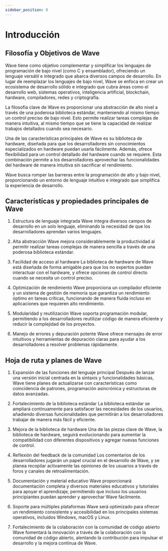 ```yaml
---
sidebar_position: 0
---
```


# Introducción
## Filosofía y Objetivos de Wave
Wave tiene como objetivo complementar y simplificar los lenguajes de programación de bajo nivel (como C y ensamblador), ofreciendo un lenguaje versátil e integrado que abarca diversos campos de desarrollo. 
En lugar de reemplazar los lenguajes de bajo nivel, Wave se enfoca en crear un ecosistema de desarrollo sólido e integrado que cubra áreas como el desarrollo web, sistemas operativos, inteligencia artificial, blockchain, hardware, compiladores, redes y criptografía.

La filosofía clave de Wave es proporcionar una abstracción de alto nivel a través de una poderosa biblioteca estándar, manteniendo al mismo tiempo un control preciso de bajo nivel. 
Esto permite realizar tareas complejas de manera intuitiva, al mismo tiempo que se tiene la capacidad de realizar trabajos detallados cuando sea necesario.

Una de las características principales de Wave es su biblioteca de hardware, diseñada para que los desarrolladores sin conocimientos especializados en hardware puedan usarla fácilmente. 
Además, ofrece flexibilidad para un control detallado del hardware cuando se requiere. 
Esta combinación permite a los desarrolladores aprovechar las funcionalidades del hardware de manera intuitiva sin sacrificar el rendimiento.

Wave busca romper las barreras entre la programación de alto y bajo nivel, proporcionando un entorno de lenguaje intuitivo e integrado que simplifica la experiencia de desarrollo.

## Características y propiedades principales de Wave
1. Estructura de lenguaje integrada
Wave integra diversos campos de desarrollo en un solo lenguaje, eliminando la necesidad de que los desarrolladores aprendan varios lenguajes.

2. Alta abstracción
Wave mejora considerablemente la productividad al permitir realizar tareas complejas de manera sencilla a través de una poderosa biblioteca estándar.

3. Facilidad de acceso al hardware
La biblioteca de hardware de Wave está diseñada de forma amigable para que los no expertos puedan interactuar con el hardware, y ofrece opciones de control directo cuando se necesita un control preciso.

4. Optimización de rendimiento
Wave proporciona un compilador eficiente y un sistema de gestión de memoria que garantiza un rendimiento óptimo en tareas críticas, funcionando de manera fluida incluso en aplicaciones que requieren alto rendimiento.

5. Modularidad y reutilización
Wave soporta programación modular, permitiendo a los desarrolladores reutilizar código de manera eficiente y reducir la complejidad de los proyectos.

6. Manejo de errores y depuración potente
Wave ofrece mensajes de error intuitivos y herramientas de depuración claras para ayudar a los desarrolladores a resolver problemas rápidamente.

## Hoja de ruta y planes de Wave
1. Expansión de las funciones del lenguaje principal
Después de lanzar una versión inicial centrada en la sintaxis y funcionalidades básicas, Wave tiene planes de actualizarse con características como coincidencia de patrones, programación asincrónica y estructuras de datos avanzadas.

2. Fortalecimiento de la biblioteca estándar
La biblioteca estándar se ampliará continuamente para satisfacer las necesidades de los usuarios, añadiendo diversas funcionalidades que permitirán a los desarrolladores trabajar de manera más fácil y eficiente.

3. Mejora de la biblioteca de hardware
Una de las piezas clave de Wave, la biblioteca de hardware, seguirá evolucionando para aumentar la compatibilidad con diferentes dispositivos y agregar nuevas funciones de control.

4. Reflexión del feedback de la comunidad
Los comentarios de los desarrolladores jugarán un papel crucial en el desarrollo de Wave, y se planea recopilar activamente las opiniones de los usuarios a través de foros y canales de retroalimentación.

5. Documentación y material educativo
Wave proporcionará documentación completa y diversos materiales educativos y tutoriales para apoyar el aprendizaje, permitiendo que incluso los usuarios principiantes puedan aprender y aprovechar Wave fácilmente.

6. Soporte para múltiples plataformas
Wave será optimizado para ofrecer un rendimiento consistente y accesibilidad en los principales sistemas operativos, incluidos Windows, macOS y Linux.

7. Fortalecimiento de la colaboración con la comunidad de código abierto
Wave fomentará la innovación a través de la colaboración con la comunidad de código abierto, alentando la contribución para impulsar el desarrollo y la mejora continua de Wave.